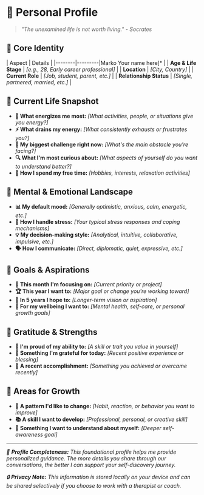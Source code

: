 # 🧠 Personal Profile

> *"The unexamined life is not worth living." - Socrates*

## 👤 Core Identity
| Aspect | Details |
|--------|---------|Marko Your name here]* |
| **Age & Life Stage** | *[e.g., 28, Early career professional]* |
| **Location** | *[City, Country]* |
| **Current Role** | *[Job, student, parent, etc.]* |
| **Relationship Status** | *[Single, partnered, married, etc.]* |

## 🎯 Current Life Snapshot
- **🌟 What energizes me most:** *[What activities, people, or situations give you energy?]*
- **⚡ What drains my energy:** *[What consistently exhausts or frustrates you?]*
- **🎪 My biggest challenge right now:** *[What's the main obstacle you're facing?]*
- **🔍 What I'm most curious about:** *[What aspects of yourself do you want to understand better?]*
- **🎨 How I spend my free time:** *[Hobbies, interests, relaxation activities]*

## 💭 Mental & Emotional Landscape
- **📊 My default mood:** *[Generally optimistic, anxious, calm, energetic, etc.]*
- **🎢 How I handle stress:** *[Your typical stress responses and coping mechanisms]*
- **💡 My decision-making style:** *[Analytical, intuitive, collaborative, impulsive, etc.]*
- **🗣️ How I communicate:** *[Direct, diplomatic, quiet, expressive, etc.]*

## 🎯 Goals & Aspirations
- **📅 This month I'm focusing on:** *[Current priority or project]*
- **🏆 This year I want to:** *[Major goal or change you're working toward]*
- **🌟 In 5 years I hope to:** *[Longer-term vision or aspiration]*
- **🧘 For my wellbeing I want to:** *[Mental health, self-care, or personal growth goals]*

## 🙏 Gratitude & Strengths
- **💪 I'm proud of my ability to:** *[A skill or trait you value in yourself]*
- **🌈 Something I'm grateful for today:** *[Recent positive experience or blessing]*
- **🏅 A recent accomplishment:** *[Something you achieved or overcame recently]*

## 🤔 Areas for Growth
- **🔄 A pattern I'd like to change:** *[Habit, reaction, or behavior you want to improve]*
- **📚 A skill I want to develop:** *[Professional, personal, or creative skill]*
- **🧠 Something I want to understand about myself:** *[Deeper self-awareness goal]*

---

*📝 **Profile Completeness:** This foundational profile helps me provide personalized guidance. The more details you share through our conversations, the better I can support your self-discovery journey.*

*🔒 **Privacy Note:** This information is stored locally on your device and can be shared selectively if you choose to work with a therapist or coach.*
